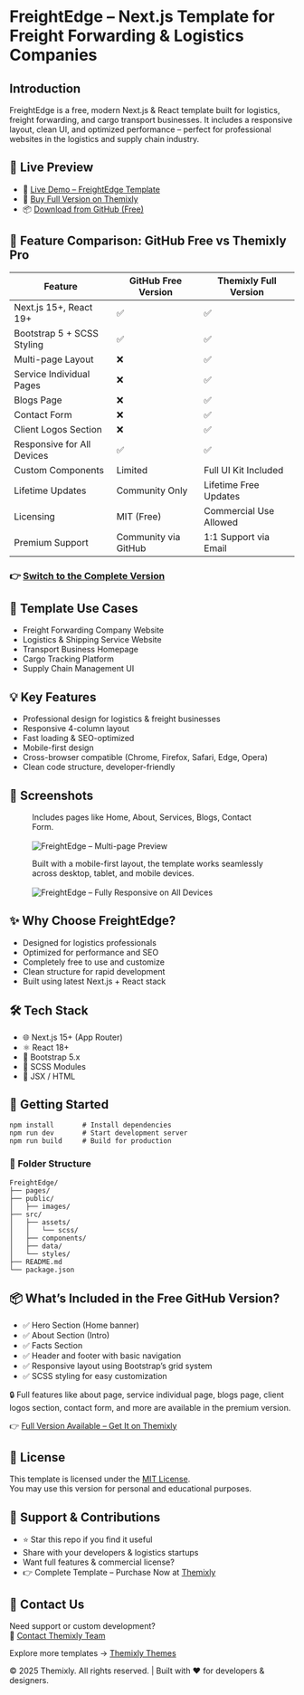 <!DOCTYPE html>
<html lang="en">
<head>
  <meta charset="UTF-8" />
  <meta name="viewport" content="width=device-width, initial-scale=1.0"/>
  <meta name="description" content="FreightEdge – Free Next.js & React template for logistics, freight forwarding, and transport businesses. Clean UI, mobile-first layout, SEO optimized." />
  <meta name="keywords" content="Next.js logistics website template, React transportation business theme, freight forwarding company web design, cargo shipping website template with Bootstrap, supply chain management React template, multipage corporate logistics site, SEO-optimized freight company website, SCSS-based modern logistics UI, mobile-first transportation website design, fast-loading Next.js business template, responsive cargo transport site layout, professional shipping company website starter" />
  <meta name="author" content="Themixly Web" />
  <link rel="canonical" href="https://themixly.com/themes/freight-forwarding-react-nextjs-template/" />
</head>
<body>

<h1>FreightEdge – Next.js Template for Freight Forwarding & Logistics Companies</h1>

<h2>Introduction</h2>
<p>FreightEdge is a free, modern Next.js & React template built for logistics, freight forwarding, and cargo transport businesses. It includes a responsive layout, clean UI, and optimized performance – perfect for professional websites in the logistics and supply chain industry.</p>

<h2>🔗 Live Preview</h2>
<ul>
  <li>🚀 <a href="https://themixly.com/preview/1602/freight-forwarding-react-nextjs-template/" target="_blank">Live Demo – FreightEdge Template</a></li>
  <li>🛒 <a href="https://themixly.com/themes/freight-forwarding-react-nextjs-template/" target="_blank">Buy Full Version on Themixly</a></li>
  <li>📦 <a href="https://github.com/themixlyweb/nextjs-logistics-website-template" target="_blank">Download from GitHub (Free)</a></li>
</ul>

<h2>🧩 Feature Comparison: GitHub Free vs Themixly Pro</h2>
<table>
  <thead>
    <tr><th>Feature</th><th>GitHub Free Version</th><th>Themixly Full Version</th></tr>
  </thead>
  <tbody>
    <tr><td>Next.js 15+, React 19+</td><td>✅</td><td>✅</td></tr>
    <tr><td>Bootstrap 5 + SCSS Styling</td><td>✅</td><td>✅</td></tr>
    <tr><td>Multi-page Layout</td><td>❌</td><td>✅</td></tr>
    <tr><td>Service Individual Pages</td><td>❌</td><td>✅</td></tr>
    <tr><td>Blogs Page</td><td>❌</td><td>✅</td></tr>
    <tr><td>Contact Form</td><td>❌</td><td>✅</td></tr>
    <tr><td>Client Logos Section</td><td>❌</td><td>✅</td></tr>
    <tr><td>Responsive for All Devices</td><td>✅</td><td>✅</td></tr>
    <tr><td>Custom Components</td><td>Limited</td><td>Full UI Kit Included</td></tr>
    <tr><td>Lifetime Updates</td><td>Community Only</td><td>Lifetime Free Updates</td></tr>
    <tr><td>Licensing</td><td>MIT (Free)</td><td>Commercial Use Allowed</td></tr>
    <tr><td>Premium Support</td><td>Community via GitHub</td><td>1:1 Support via Email</td></tr>
  </tbody>
</table>

<h3>👉 <a href="https://themixly.com/themes/freight-forwarding-react-nextjs-template/" target="_blank">Switch to the Complete Version</a></h3>

<h2>🧠 Template Use Cases</h2>
<ul>
  <li>Freight Forwarding Company Website</li>
  <li>Logistics & Shipping Service Website</li>
  <li>Transport Business Homepage</li>
  <li>Cargo Tracking Platform</li>
  <li>Supply Chain Management UI</li>
</ul>

<h2>💡 Key Features</h2>
<ul>
  <li>Professional design for logistics & freight businesses</li>
  <li>Responsive 4-column layout</li>
  <li>Fast loading & SEO-optimized</li>
  <li>Mobile-first design</li>
  <li>Cross-browser compatible (Chrome, Firefox, Safari, Edge, Opera)</li>
  <li>Clean code structure, developer-friendly</li>
</ul>

<h2>📸 Screenshots</h2>
<figure>
  <figcaption>Includes pages like Home, About, Services, Blogs, Contact Form.</figcaption><br/>
  <img src="https://themixly.com/wp-content/uploads/2025/07/image-3-1-scaled.jpg" alt="FreightEdge – Multi-page Preview">
</figure>

<figure>
  <figcaption>Built with a mobile-first layout, the template works seamlessly across desktop, tablet, and mobile devices.</figcaption><br/>
  <img src="https://themixly.com/wp-content/uploads/2025/07/image-2-1-scaled.jpg" alt="FreightEdge – Fully Responsive on All Devices">
</figure>

<h2>✨ Why Choose FreightEdge?</h2>
<ul>
  <li>Designed for logistics professionals</li>
  <li>Optimized for performance and SEO</li>
  <li>Completely free to use and customize</li>
  <li>Clean structure for rapid development</li>
  <li>Built using latest Next.js + React stack</li>
</ul>

<h2>🛠️ Tech Stack</h2>
<ul>
  <li>🌐 Next.js 15+ (App Router)</li>
  <li>⚛️ React 18+</li>
  <li>🎨 Bootstrap 5.x</li>
  <li>💅 SCSS Modules</li>
  <li>🧱 JSX / HTML</li>
</ul>

<h2>🚀 Getting Started</h2>
<pre><code>npm install       # Install dependencies
npm run dev       # Start development server
npm run build     # Build for production</code></pre>

<h3>📁 Folder Structure</h3>
<pre><code>FreightEdge/
├── pages/
├── public/
│   ├── images/
├── src/
│   ├── assets/
│   │   └── scss/
│   ├── components/
│   ├── data/
│   └── styles/
├── README.md
└── package.json</code></pre>

<h2>📦 What’s Included in the Free GitHub Version?</h2>
<ul>
  <li>✅ Hero Section (Home banner)</li>
  <li>✅ About Section (Intro)</li>
  <li>✅ Facts Section</li>
  <li>✅ Header and footer with basic navigation</li>
  <li>✅ Responsive layout using Bootstrap’s grid system</li>
  <li>✅ SCSS styling for easy customization</li>
</ul>
<p>🔒 Full features like about page, service individual page, blogs page, client logos section, contact form, and more are available in the premium version.</p>
<p>👉 <a href="https://themixly.com/themes/freight-forwarding-react-nextjs-template/" target="_blank">Full Version Available – Get It on Themixly</a></p>

<h2>📝 License</h2>
<p>This template is licensed under the <a href="https://github.com/themixlyweb/nextjs-logistics-website-template/blob/main/LICENSE" target="_blank">MIT License</a>.<br/>
You may use this version for personal and educational purposes.</p>

<h2>📢 Support & Contributions</h2>
<ul>
  <li>⭐ Star this repo if you find it useful</li>
  <li>Share with your developers & logistics startups</li>
  <li>Want full features & commercial license?</li>
  <li>👉 Complete Template – Purchase Now at <a href="https://themixly.com/" target="_blank">Themixly</a></li>
</ul>

<h2>🧾 Contact Us</h2>
<p>Need support or custom development?<br/>
📩 <a href="https://themixly.com/contact-us/" target="_blank">Contact Themixly Team</a></p>

<p>Explore more templates → <a href="https://themixly.com/themes" target="_blank">Themixly Themes</a></p>

<footer>
  © 2025 Themixly. All rights reserved. | Built with ❤️ for developers & designers.
</footer>

</body>
</html>
